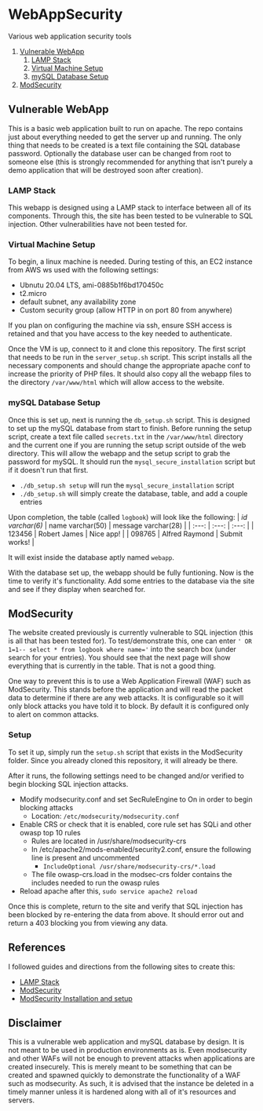 # WebAppSecurity
Various web application security tools

1. [Vulnerable WebApp](#vulnerable-webapp)
    1. [LAMP Stack](#lamp-stack)
    2. [Virtual Machine Setup](#virtual-machine-setup)
    3. [mySQL Database Setup](#mysql-database-setup)
2. [ModSecurity](#modsecurity)

## Vulnerable WebApp
This is a basic web application built to run on apache. The repo contains just about everything needed to get the server up and running. The only thing that needs to be created is a text file containing the SQL database password. Optionally the database user can be changed from root to someone else (this is strongly recommended for anything that isn't purely a demo application that will be destroyed soon after creation).

### LAMP Stack
This webapp is designed using a LAMP stack to interface between all of its components. Through this, the site has been tested to be vulnerable to SQL injection. Other vulnerabilities have not been tested for.

### Virtual Machine Setup
To begin, a linux machine is needed. During testing of this, an EC2 instance from AWS ws used with the following settings:
- Ubnutu 20.04 LTS, ami-0885b1f6bd170450c 
- t2.micro
- default subnet, any availability zone
- Custom security group (allow HTTP in on port 80 from anywhere)

If you plan on configuring the machine via ssh, ensure SSH access is retained and that you have access to the key needed to authenticate.

Once the VM is up, connect to it and clone this repository. The first script that needs to be run in the `server_setup.sh` script. This script installs all the necessary components and should change the appropriate apache conf to increase the priority of PHP files. It should also copy all the webapp files to the directory `/var/www/html` which will allow access to the website.

### mySQL Database Setup
Once this is set up, next is running the `db_setup.sh` script. This is designed to set up the mySQL database from start to finish. Before running the setup script, create a text file called `secrets.txt` in the `/var/www/html` directory and the current one if you are running the setup script outside of the web directory. This will allow the webapp and the setup script to grab the password for mySQL. It should run the `mysql_secure_installation` script but if it doesn't run that first. 

- `./db_setup.sh setup` will run the `mysql_secure_installation` script
- `./db_setup.sh` will simply create the database, table, and add a couple entries

Upon completion, the table (called `logbook`) will look like the following:
| *id varchar(6)* | name varchar(50) | message varchar(28) |
| :---: | :---: | :---: |
| 123456 | Robert James | Nice app! |
| 098765 | Alfred Raymond | Submit works! | 

It will exist inside the database aptly named `webapp`.

With the database set up, the webapp should be fully funtioning. Now is the time to verify it's functionality. Add some entries to the database via the site and see if they display when searched for.

## ModSecurity
The website created previously is currently vulnerable to SQL injection (this is all that has been tested for). To test/demonstrate this, one can enter `' OR 1=1-- select * from logbook where name='` into the search box (under search for your entries). You should see that the next page will show everything that is currently in the table. That is not a good thing. 

One way to prevent this is to use a Web Application Firewall (WAF) such as ModSecurity. This stands before the application and will read the packet data to determine if there are any web attacks. It is configurable so it will only block attacks you have told it to block. By default it is configured only to alert on common attacks.

### Setup
To set it up, simply run the `setup.sh` script that exists in the ModSecurity folder. Since you already cloned this repository, it will already be there. 

After it runs, the following settings need to be changed and/or verified to begin blocking SQL injection attacks.
- Modify modsecurity.conf and set SecRuleEngine to On in order to begin blocking attacks 
    - Location: `/etc/modsecurity/modsecurity.conf`
- Enable CRS or check that it is enabled, core rule set has SQLi and other owasp top 10 rules
    - Rules are located in /usr/share/modsecurity-crs
    - In /etc/apache2/mods-enabled/security2.conf, ensure the following line is present and uncommented
        - `IncludeOptional /usr/share/modsecurity-crs/*.load`
    - The file owasp-crs.load in the modsec-crs folder contains the includes needed to run the owasp rules
- Reload apache after this, `sudo service apache2 reload`

Once this is complete, return to the site and verify that SQL injection has been blocked by re-entering the data from above. It should error out and return a 403 blocking you from viewing any data.

## References
I followed guides and directions from the following sites to create this:
- [LAMP Stack](https://www.digitalocean.com/community/tutorials/how-to-install-linux-apache-mysql-php-lamp-stack-ubuntu-18-04)
- [ModSecurity](https://github.com/SpiderLabs/ModSecurity)
- [ModSecurity Installation and setup](https://medium.com/@rishabhrrchauhan/cyber-security-prevent-sql-injection-using-modsecurity-f2d866e81dfd)


## Disclaimer
This is a vulnerable web application and mySQL database by design. It is not meant to be used in production environments as is. Even modsecurity and other WAFs will not be enough to prevent attacks when applications are created insecurely. This is merely meant to be something that can be created and spawned quickly to demonstrate the functionality of a WAF such as modsecurity. As such, it is advised that the instance be deleted in a timely manner unless it is hardened along with all of it's resources and servers.